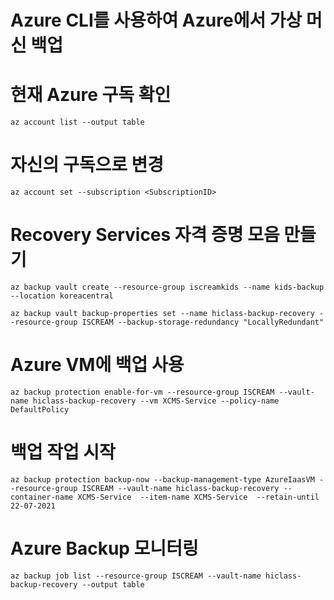 # Azure CLI를 사용하여 Azure에서 가상 머신 백업

# 현재 Azure 구독 확인
```
az account list --output table
```

# 자신의 구독으로 변경
```
az account set --subscription <SubscriptionID>
```

# Recovery Services 자격 증명 모음 만들기

```
az backup vault create --resource-group iscreamkids --name kids-backup --location koreacentral
```

```
az backup vault backup-properties set --name hiclass-backup-recovery --resource-group ISCREAM --backup-storage-redundancy "LocallyRedundant"
```

# Azure VM에 백업 사용
```
az backup protection enable-for-vm --resource-group ISCREAM --vault-name hiclass-backup-recovery --vm XCMS-Service --policy-name DefaultPolicy
```

# 백업 작업 시작
```
az backup protection backup-now --backup-management-type AzureIaasVM --resource-group ISCREAM --vault-name hiclass-backup-recovery --container-name XCMS-Service  --item-name XCMS-Service  --retain-until 22-07-2021
```

# Azure Backup 모니터링
```
az backup job list --resource-group ISCREAM --vault-name hiclass-backup-recovery --output table
```